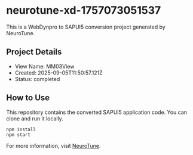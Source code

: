 # neurotune-xd-1757073051537
This is a WebDynpro to SAPUI5 conversion project generated by NeuroTune.

## Project Details
- View Name: MM03View
- Created: 2025-09-05T11:50:57.121Z
- Status: completed

## How to Use
This repository contains the converted SAPUI5 application code. You can clone and run it locally.

```
npm install
npm start
```

For more information, visit [NeuroTune](https://neurotune.com).
        